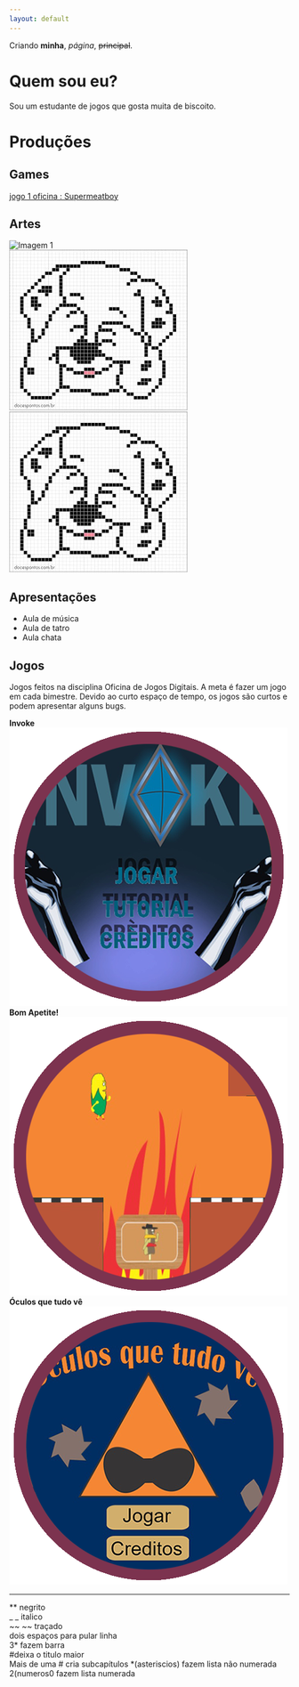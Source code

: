 ```yaml
---
layout: default
---
```


Criando **minha**, _página_, ~~principal~~.

# Quem sou eu?  
Sou um estudante de jogos que gosta muita de biscoito.

# Produções

## Games

[jogo 1 oficina : Supermeatboy](https://lucas-manolo.github.io/Invoke/)

## Artes  
![Imagem 1](http://br.kogstatic.com/gen_images/85/88/8588bffa3d074e19b7267c52994c9612.png)  
![](blut.jpg)
![](blut.jpg)

## Apresentações
* Aula de música  
* Aula de tatro  
* Aula chata  

## Jogos  

Jogos feitos na disciplina Oficina de Jogos Digitais. A meta é fazer um jogo em cada bimestre. Devido ao curto espaço de tempo, os jogos são curtos e podem apresentar alguns bugs.

**Invoke**
[![](jogo_invoke.png)](https://lucas-manolo.github.io/Invoke/) 
**Bom Apetite!**
[![](jogo_bomapetite.png)](https://lucas-manolo.github.io/Bom%20Apetite!/) 
**Óculos que tudo vê**
[![](jogo_oculos.png)](https://lucas-manolo.github.io/%C3%93culos%20que%20tudo%20v%C3%AA/)  




* * *

** negrito  
_ _ italico  
~~ ~~ traçado  
   dois espaços para pular linha  
3* fazem barra  
#deixa o titulo maior  
Mais de uma # cria subcapítulos
*(asteriscios) fazem lista não numerada  
2(numeros0 fazem lista numerada
